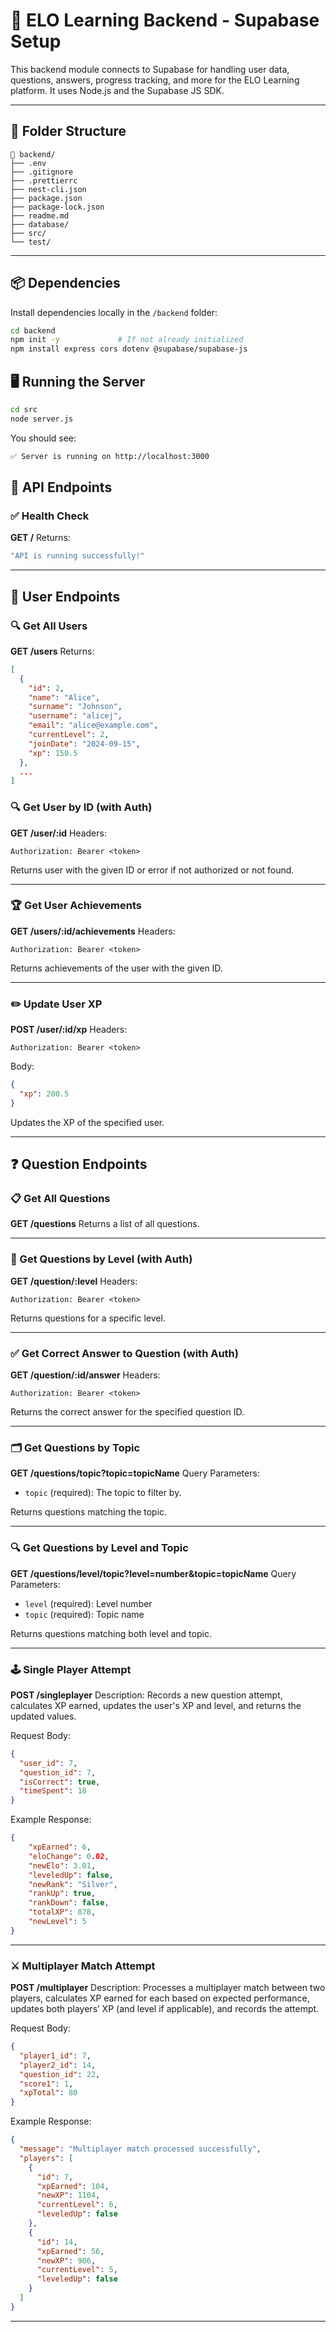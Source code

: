 # 🚀 ELO Learning Backend - Supabase Setup

This backend module connects to Supabase for handling user data, questions, answers, progress tracking, and more for the ELO Learning platform. It uses Node.js and the Supabase JS SDK.

---

## 📁 Folder Structure

```plaintext
📁 backend/
├── .env
├── .gitignore
├── .prettierrc
├── nest-cli.json
├── package.json
├── package-lock.json
├── readme.md
├── database/
├── src/
└── test/
```

---

## 📦 Dependencies

Install dependencies locally in the `/backend` folder:

```bash
cd backend
npm init -y             # If not already initialized
npm install express cors dotenv @supabase/supabase-js
```

## 🖥️ Running the Server

```bash
cd src
node server.js
```

You should see:

```bash
✅ Server is running on http://localhost:3000
```

## 🔁 API Endpoints

### ✅ Health Check

**GET /**
Returns:

```bash
"API is running successfully!"
```

---

## 👤 User Endpoints

### 🔍 Get All Users

**GET /users**
Returns:

```json
[
  {
    "id": 2,
    "name": "Alice",
    "surname": "Johnson",
    "username": "alicej",
    "email": "alice@example.com",
    "currentLevel": 2,
    "joinDate": "2024-09-15",
    "xp": 150.5
  },
  ...
]
```

### 🔍 Get User by ID (with Auth)

**GET /user/\:id**
Headers:

```plaintext
Authorization: Bearer <token>
```

Returns user with the given ID or error if not authorized or not found.

---

### 🏆 Get User Achievements

**GET /users/\:id/achievements**
Headers:

```plaintext
Authorization: Bearer <token>
```

Returns achievements of the user with the given ID.

---

### ✏️ Update User XP

**POST /user/\:id/xp**
Headers:

```plaintext
Authorization: Bearer <token>
```

Body:

```json
{
  "xp": 200.5
}
```

Updates the XP of the specified user.

---

## ❓ Question Endpoints

### 📋 Get All Questions

**GET /questions**
Returns a list of all questions.

---

### 🎯 Get Questions by Level (with Auth)

**GET /question/\:level**
Headers:

```plaintext
Authorization: Bearer <token>
```

Returns questions for a specific level.

---

### ✅ Get Correct Answer to Question (with Auth)

**GET /question/\:id/answer**
Headers:

```plaintext
Authorization: Bearer <token>
```

Returns the correct answer for the specified question ID.

---

### 🗂️ Get Questions by Topic

**GET /questions/topic?topic=topicName**
Query Parameters:

- `topic` (required): The topic to filter by.

Returns questions matching the topic.

---

### 🔍 Get Questions by Level and Topic

**GET /questions/level/topic?level=number\&topic=topicName**
Query Parameters:

- `level` (required): Level number
- `topic` (required): Topic name

Returns questions matching both level and topic.

---

### 🕹️ Single Player Attempt

**POST /singleplayer**
Description:
Records a new question attempt, calculates XP earned, updates the user's XP and level, and returns the updated values.

Request Body:

```json
{
  "user_id": 7,
  "question_id": 7,
  "isCorrect": true,
  "timeSpent": 18
}
```

Example Response:

```json
{
    "xpEarned": 6,
    "eloChange": 0.02,
    "newElo": 3.01,
    "leveledUp": false,
    "newRank": "Silver",
    "rankUp": true,
    "rankDown": false,
    "totalXP": 878,
    "newLevel": 5
}
```

---

### ⚔️ Multiplayer Match Attempt

**POST /multiplayer**
Description:
Processes a multiplayer match between two players, calculates XP earned for each based on expected performance, updates both players’ XP (and level if applicable), and records the attempt.

Request Body:

```json
{
  "player1_id": 7,
  "player2_id": 14,
  "question_id": 22,
  "score1": 1,
  "xpTotal": 80
}
```

Example Response:

```json
{
  "message": "Multiplayer match processed successfully",
  "players": [
    {
      "id": 7,
      "xpEarned": 104,
      "newXP": 1104,
      "currentLevel": 6,
      "leveledUp": false
    },
    {
      "id": 14,
      "xpEarned": 56,
      "newXP": 906,
      "currentLevel": 5,
      "leveledUp": false
    }
  ]
}
```

---

